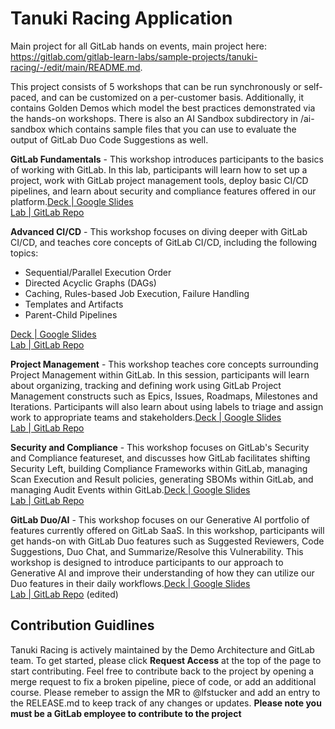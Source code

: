 # Tanuki Racing Application

Main project for all GitLab hands on events, main project here: https://gitlab.com/gitlab-learn-labs/sample-projects/tanuki-racing/-/edit/main/README.md.

This project consists of 5 workshops that can be run synchronously or self-paced, and can be customized on a per-customer basis. Additionally, it contains Golden Demos which model the best practices demonstrated via the hands-on workshops. There is also an AI Sandbox subdirectory in /ai-sandbox which contains sample files that you can use to evaluate the output of GitLab Duo Code Suggestions as well.

**GitLab Fundamentals** - This workshop introduces participants to the basics of working with GitLab. In this lab, participants will learn how to set up a project, work with GitLab project management tools, deploy basic CI/CD pipelines, and learn about security and compliance features offered in our platform.[Deck | Google Slides](https://docs.google.com/presentation/d/1XcKMWpJplJm2SSXbxoqN6RBrOZSVFXyQSmNB5X7aDgI/edit#slide=id.g26189e93f11_0_0)\
[Lab | GitLab Repo](https://gitlab.com/gitlab-learn-labs/sample-projects/tanuki-racing/-/tree/main/Courses/Workshops/Basics?ref_type=heads)

**Advanced CI/CD** - This workshop focuses on diving deeper with GitLab CI/CD, and teaches core concepts of GitLab CI/CD, including the following topics:

-   Sequential/Parallel Execution Order
-   Directed Acyclic Graphs (DAGs)
-   Caching, Rules-based Job Execution, Failure Handling
-   Templates and Artifacts
-   Parent-Child Pipelines

[Deck | Google Slides](https://docs.google.com/presentation/d/1GtwCm-0Dqr39GuE3gtD9ZXbAhBBJdYs3OwIIfMTNH4s/edit#slide=id.g24c7f8686e9_0_0)\
[Lab | GitLab Repo](https://gitlab.com/gitlab-learn-labs/sample-projects/tanuki-racing/-/tree/main/Courses/Workshops/CICD?ref_type=heads)

**Project Management** - This workshop teaches core concepts surrounding Project Management within GitLab. In this session, participants will learn about organizing, tracking and defining work using GitLab Project Management constructs such as Epics, Issues, Roadmaps, Milestones and Iterations. Participants will also learn about using labels to triage and assign work to appropriate teams and stakeholders.[Deck | Google Slides](https://docs.google.com/presentation/d/1D9bOq1c8lwCo7CFh-dFa8yUsWuundPQGW_HJVxwNkzE/edit)\
[Lab | GitLab Repo](https://gitlab.com/gitlab-learn-labs/sample-projects/tanuki-racing/-/tree/main/Courses/Workshops/Project_Management?ref_type=heads)

**Security and Compliance** - This workshop focuses on GitLab's Security and Compliance featureset, and discusses how GitLab facilitates shifting Security Left, building Compliance Frameworks within GitLab, managing Scan Execution and Result policies, generating SBOMs within GitLab, and managing Audit Events within GitLab.[Deck | Google Slides](https://docs.google.com/presentation/d/1ZpOj_IVcF-ytVW1EhP6oVY7qIdxW0ezn3E8KjDDevV8/edit#slide=id.g24c46b4dc83_0_1239)\
[Lab | GitLab Repo](https://gitlab.com/gitlab-learn-labs/sample-projects/tanuki-racing/-/tree/main/Courses/Workshops/Security?ref_type=heads)

**GitLab Duo/AI** - This workshop focuses on our Generative AI portfolio of features currently offered on GitLab SaaS. In this workshop, participants will get hands-on with GitLab Duo features such as Suggested Reviewers, Code Suggestions, Duo Chat, and Summarize/Resolve this Vulnerability. This workshop is designed to introduce participants to our approach to Generative AI and improve their understanding of how they can utilize our Duo features in their daily workflows.[Deck | Google Slides](https://docs.google.com/presentation/d/1Ybg10UkrVT_L74nHT5GpCmkkm8AICAEDEpEwtqbEtVI/edit#slide=id.g24acd83f362_0_580)\
[Lab | GitLab Repo](https://gitlab.com/gitlab-learn-labs/sample-projects/tanuki-racing/-/tree/main/Courses/Workshops/AI?ref_type=heads) (edited)

## Contribution Guidlines

Tanuki Racing is actively maintained by the Demo Architecture and GitLab team. To get started, please click **Request Access** at the top of the page to start contributing. Feel free to contribute back to the project by opening a merge request to fix a broken pipeline, piece of code, or add an additional course. Please remeber to assign the MR to @lfstucker and add an entry to the RELEASE.md to keep track of any changes or updates. **Please note you must be a GitLab employee to contribute to the project**
